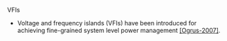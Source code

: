 VFIs

- Voltage and frequency islands (VFIs) have been introduced for achieving fine-grained system level power management [[Ogrus-2007]](http://citeseerx.ist.psu.edu/viewdoc/summary?doi=10.1.1.69.8032). 
